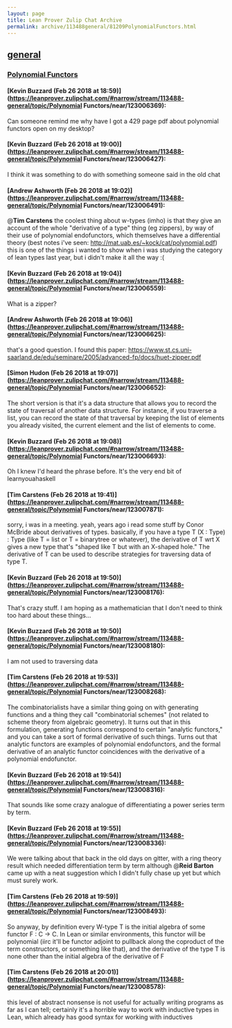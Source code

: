 ```yaml
---
layout: page
title: Lean Prover Zulip Chat Archive 
permalink: archive/113488general/81209PolynomialFunctors.html
---
```


## [general](index.html)
### [Polynomial Functors](81209PolynomialFunctors.html)

#### [Kevin Buzzard (Feb 26 2018 at 18:59)](https://leanprover.zulipchat.com/#narrow/stream/113488-general/topic/Polynomial Functors/near/123006369):
Can someone remind me why have I got a 429 page pdf about polynomial functors open on my desktop?

#### [Kevin Buzzard (Feb 26 2018 at 19:00)](https://leanprover.zulipchat.com/#narrow/stream/113488-general/topic/Polynomial Functors/near/123006427):
I think it was something to do with something someone said in the old chat

#### [Andrew Ashworth (Feb 26 2018 at 19:02)](https://leanprover.zulipchat.com/#narrow/stream/113488-general/topic/Polynomial Functors/near/123006491):
@**Tim Carstens** the coolest thing about w-types (imho) is that they give an account of the whole "derivative of a type" thing (eg zippers), by way of their use of polynomial endofunctors, which themselves have a differential theory (best notes i've seen: http://mat.uab.es/~kock/cat/polynomial.pdf)
this is one of the things i wanted to show when i was studying the category of lean types last year, but i didn't make it all the way :(

#### [Kevin Buzzard (Feb 26 2018 at 19:04)](https://leanprover.zulipchat.com/#narrow/stream/113488-general/topic/Polynomial Functors/near/123006559):
What is a zipper?

#### [Andrew Ashworth (Feb 26 2018 at 19:06)](https://leanprover.zulipchat.com/#narrow/stream/113488-general/topic/Polynomial Functors/near/123006625):
that's a good question. I found this paper: https://www.st.cs.uni-saarland.de/edu/seminare/2005/advanced-fp/docs/huet-zipper.pdf

#### [Simon Hudon (Feb 26 2018 at 19:07)](https://leanprover.zulipchat.com/#narrow/stream/113488-general/topic/Polynomial Functors/near/123006652):
The short version is that it's a data structure that allows you to record the state of traversal of another data structure. For instance, if you traverse a list, you can record the state of that traversal by keeping the list of elements you already visited, the current element and the list of elements to come.

#### [Kevin Buzzard (Feb 26 2018 at 19:08)](https://leanprover.zulipchat.com/#narrow/stream/113488-general/topic/Polynomial Functors/near/123006693):
Oh I knew I'd heard the phrase before. It's the very end bit of learnyouahaskell

#### [Tim Carstens (Feb 26 2018 at 19:41)](https://leanprover.zulipchat.com/#narrow/stream/113488-general/topic/Polynomial Functors/near/123007871):
sorry, i was in a meeting. yeah, years ago i read some stuff by Conor McBride about derivatives of types. basically, if you have a type T (X : Type) : Type (like T = list or T = binarytree or whatever), the derivative of T wrt X gives a new type that's "shaped like T but with an X-shaped hole." The derivative of T can be used to describe strategies for traversing data of type T.

#### [Kevin Buzzard (Feb 26 2018 at 19:50)](https://leanprover.zulipchat.com/#narrow/stream/113488-general/topic/Polynomial Functors/near/123008176):
That's crazy stuff. I am hoping as a mathematician that I don't need to think too hard about these things...

#### [Kevin Buzzard (Feb 26 2018 at 19:50)](https://leanprover.zulipchat.com/#narrow/stream/113488-general/topic/Polynomial Functors/near/123008180):
I am not used to traversing data

#### [Tim Carstens (Feb 26 2018 at 19:53)](https://leanprover.zulipchat.com/#narrow/stream/113488-general/topic/Polynomial Functors/near/123008268):
The combinatorialists have a similar thing going on with generating functions and a thing they call "combinatorial schemes" (not related to scheme theory from algebraic geometry). It turns out that in this formulation, generating functions correspond to certain "analytic functors," and you can take a sort of formal derivative of such things. Turns out that analytic functors are examples of polynomial endofunctors, and the formal derivative of an analytic functor coincidences with the derivative of a polynomial endofunctor.

#### [Kevin Buzzard (Feb 26 2018 at 19:54)](https://leanprover.zulipchat.com/#narrow/stream/113488-general/topic/Polynomial Functors/near/123008316):
That sounds like some crazy analogue of differentiating a power series term by term.

#### [Kevin Buzzard (Feb 26 2018 at 19:55)](https://leanprover.zulipchat.com/#narrow/stream/113488-general/topic/Polynomial Functors/near/123008336):
We were talking about that back in the old days on gitter, with a ring theory result which needed differentiation term by term although @**Reid Barton** came up with a neat suggestion which I didn't fully chase up yet but which must surely work.

#### [Tim Carstens (Feb 26 2018 at 19:59)](https://leanprover.zulipchat.com/#narrow/stream/113488-general/topic/Polynomial Functors/near/123008493):
So anyway, by definition every W-type T is the initial algebra of some functor F : C -> C. In Lean or similar environments, this functor will be polynomial (iirc it'll be functor adjoint to pullback along the coproduct of the term constructors, or something like that), and the derivative of the type T is none other than the initial algebra of the derivative of F

#### [Tim Carstens (Feb 26 2018 at 20:01)](https://leanprover.zulipchat.com/#narrow/stream/113488-general/topic/Polynomial Functors/near/123008578):
this level of abstract nonsense is not useful for actually writing programs as far as I can tell; certainly it's a horrible way to work with inductive types in Lean, which already has good syntax for working with inductives

